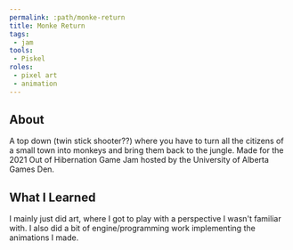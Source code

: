 ```yaml
---
permalink: :path/monke-return
title: Monke Return
tags:
 - jam
tools:
 - Piskel
roles:
 - pixel art
 - animation
---
```


## About
A top down (twin stick shooter??) where you have to turn all the citizens of a small town into monkeys and bring them back to the jungle. Made for the 2021 Out of Hibernation Game Jam hosted by the University of Alberta Games Den.

## What I Learned
I mainly just did art, where I got to play with a perspective I wasn't familiar with. I also did a bit of engine/programming work implementing the animations I made.